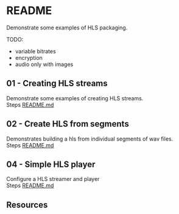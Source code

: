 # README

Demonstrate some examples of HLS packaging.  

TODO:

* variable bitrates
* encryption
* audio only with images

## 01 - Creating HLS streams

Demonstrate some examples of creating HLS streams.  
Steps [README.md](./01_create_hls_streams/README.md)  

## 02 - Create HLS from segments

Demonstrates building a hls from individual segments of wav files.  
Steps [README.md](./02_create_hls_from_segments/README.md)  

## 04 - Simple HLS player

Configure a HLS streamer and player  
Steps [README.md](./04_simple_hls_player/README.md)  

## Resources

